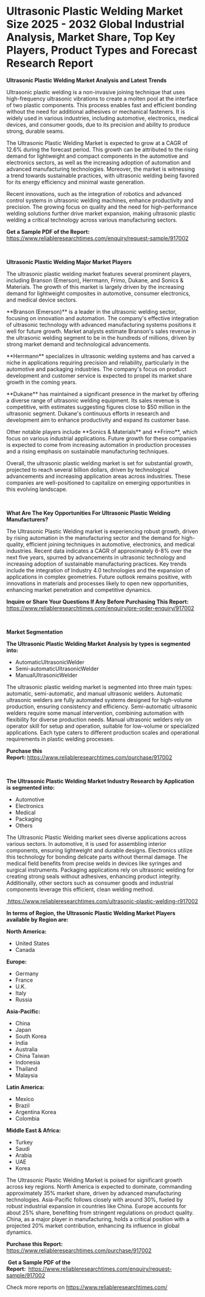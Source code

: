 <p><h1>Ultrasonic Plastic Welding Market Size 2025 - 2032 Global Industrial Analysis, Market Share, Top Key Players, Product Types and Forecast Research Report</h1></p><p><strong>Ultrasonic Plastic Welding Market Analysis and Latest Trends</strong></p>
<p><p>Ultrasonic plastic welding is a non-invasive joining technique that uses high-frequency ultrasonic vibrations to create a molten pool at the interface of two plastic components. This process enables fast and efficient bonding without the need for additional adhesives or mechanical fasteners. It is widely used in various industries, including automotive, electronics, medical devices, and consumer goods, due to its precision and ability to produce strong, durable seams.</p><p>The Ultrasonic Plastic Welding Market is expected to grow at a CAGR of 12.6% during the forecast period. This growth can be attributed to the rising demand for lightweight and compact components in the automotive and electronics sectors, as well as the increasing adoption of automation and advanced manufacturing technologies. Moreover, the market is witnessing a trend towards sustainable practices, with ultrasonic welding being favored for its energy efficiency and minimal waste generation.</p><p>Recent innovations, such as the integration of robotics and advanced control systems in ultrasonic welding machines, enhance productivity and precision. The growing focus on quality and the need for high-performance welding solutions further drive market expansion, making ultrasonic plastic welding a critical technology across various manufacturing sectors.</p></p>
<p><strong>Get a Sample PDF of the Report:&nbsp;</strong> <a href="https://www.reliableresearchtimes.com/enquiry/request-sample/917002?utm_campaign=2222&utm_medium=2&utm_source=Github&utm_content=ia&utm_term=10042025&utm_id=ultrasonic-plastic-welding">https://www.reliableresearchtimes.com/enquiry/request-sample/917002</a></p>
<p>&nbsp;</p>
<p><strong>Ultrasonic Plastic Welding Major Market Players</strong></p>
<p><p>The ultrasonic plastic welding market features several prominent players, including Branson (Emerson), Herrmann, Frimo, Dukane, and Sonics & Materials. The growth of this market is largely driven by the increasing demand for lightweight composites in automotive, consumer electronics, and medical device sectors.</p><p>**Branson (Emerson)** is a leader in the ultrasonic welding sector, focusing on innovation and automation. The company's effective integration of ultrasonic technology with advanced manufacturing systems positions it well for future growth. Market analysts estimate Branson's sales revenue in the ultrasonic welding segment to be in the hundreds of millions, driven by strong market demand and technological advancements.</p><p>**Herrmann** specializes in ultrasonic welding systems and has carved a niche in applications requiring precision and reliability, particularly in the automotive and packaging industries. The company's focus on product development and customer service is expected to propel its market share growth in the coming years.</p><p>**Dukane** has maintained a significant presence in the market by offering a diverse range of ultrasonic welding equipment. Its sales revenue is competitive, with estimates suggesting figures close to $50 million in the ultrasonic segment. Dukane's continuous efforts in research and development aim to enhance productivity and expand its customer base.</p><p>Other notable players include **Sonics & Materials** and **Frimo**, which focus on various industrial applications. Future growth for these companies is expected to come from increasing automation in production processes and a rising emphasis on sustainable manufacturing techniques.</p><p>Overall, the ultrasonic plastic welding market is set for substantial growth, projected to reach several billion dollars, driven by technological advancements and increasing application areas across industries. These companies are well-positioned to capitalize on emerging opportunities in this evolving landscape.</p></p>
<p>&nbsp;</p>
<p><strong>What Are The Key Opportunities For Ultrasonic Plastic Welding Manufacturers?</strong></p>
<p><p>The Ultrasonic Plastic Welding market is experiencing robust growth, driven by rising automation in the manufacturing sector and the demand for high-quality, efficient joining techniques in automotive, electronics, and medical industries. Recent data indicates a CAGR of approximately 6-8% over the next five years, spurred by advancements in ultrasonic technology and increasing adoption of sustainable manufacturing practices. Key trends include the integration of Industry 4.0 technologies and the expansion of applications in complex geometries. Future outlook remains positive, with innovations in materials and processes likely to open new opportunities, enhancing market penetration and competitive dynamics.</p></p>
<p><strong>Inquire or Share Your Questions If Any Before Purchasing This Report:</strong> <a href="https://www.reliableresearchtimes.com/enquiry/pre-order-enquiry/917002?utm_campaign=2222&utm_medium=2&utm_source=Github&utm_content=ia&utm_term=10042025&utm_id=ultrasonic-plastic-welding">https://www.reliableresearchtimes.com/enquiry/pre-order-enquiry/917002</a></p>
<p>&nbsp;</p>
<p><strong>Market Segmentation</strong></p>
<p><strong>The Ultrasonic Plastic Welding Market Analysis by types is segmented into:</strong></p>
<p><ul><li>AutomaticUltrasonicWelder</li><li>Semi-automaticUltrasonicWelder</li><li>ManualUltrasonicWelder</li></ul></p>
<p><p>The ultrasonic plastic welding market is segmented into three main types: automatic, semi-automatic, and manual ultrasonic welders. Automatic ultrasonic welders are fully automated systems designed for high-volume production, ensuring consistency and efficiency. Semi-automatic ultrasonic welders require some manual intervention, combining automation with flexibility for diverse production needs. Manual ultrasonic welders rely on operator skill for setup and operation, suitable for low-volume or specialized applications. Each type caters to different production scales and operational requirements in plastic welding processes.</p></p>
<p><strong>Purchase this Report:&nbsp;</strong><a href="https://www.reliableresearchtimes.com/purchase/917002?utm_campaign=2222&utm_medium=2&utm_source=Github&utm_content=ia&utm_term=10042025&utm_id=ultrasonic-plastic-welding">https://www.reliableresearchtimes.com/purchase/917002</a></p>
<p>&nbsp;</p>
<p><strong>The Ultrasonic Plastic Welding Market Industry Research by Application is segmented into:</strong></p>
<p><ul><li>Automotive</li><li>Electronics</li><li>Medical</li><li>Packaging</li><li>Others</li></ul></p>
<p><p>The Ultrasonic Plastic Welding market sees diverse applications across various sectors. In automotive, it is used for assembling interior components, ensuring lightweight and durable designs. Electronics utilize this technology for bonding delicate parts without thermal damage. The medical field benefits from precise welds in devices like syringes and surgical instruments. Packaging applications rely on ultrasonic welding for creating strong seals without adhesives, enhancing product integrity. Additionally, other sectors such as consumer goods and industrial components leverage this efficient, clean welding method.</p></p>
<p><a href="https://www.reliableresearchtimes.com/ultrasonic-plastic-welding-r917002?utm_campaign=2222&utm_medium=2&utm_source=Github&utm_content=ia&utm_term=10042025&utm_id=ultrasonic-plastic-welding">&nbsp;https://www.reliableresearchtimes.com/ultrasonic-plastic-welding-r917002</a></p>
<p><strong>In terms of Region, the Ultrasonic Plastic Welding Market Players available by Region are:</strong></p>
<p>
    <p> <strong> North America: </strong>
        <ul>
            <li>United States</li>
            <li>Canada</li>
        </ul>
        </p> 
    <p> <strong> Europe: </strong>
        <ul>
            <li>Germany</li>
            <li>France</li>
            <li>U.K.</li>
            <li>Italy</li>
            <li>Russia</li>
        </ul>
        </p> 
    <p> <strong> Asia-Pacific: </strong>
        <ul>
            <li>China</li>
            <li>Japan</li>
            <li>South Korea</li>
            <li>India</li>
            <li>Australia</li>
            <li>China Taiwan</li>
            <li>Indonesia</li>
            <li>Thailand</li>
            <li>Malaysia</li>
        </ul>
        </p> 
    <p> <strong> Latin America: </strong>
        <ul>
            <li>Mexico</li>
            <li>Brazil</li>
            <li>Argentina Korea</li>
            <li>Colombia</li>
        </ul>
        </p> 
    <p> <strong> Middle East & Africa: </strong>
        <ul>
            <li>Turkey</li>
            <li>Saudi</li>
            <li>Arabia</li>
            <li>UAE</li>
            <li>Korea</li>
        </ul>
    </p>
    </p>
<p><p>The Ultrasonic Plastic Welding Market is poised for significant growth across key regions. North America is expected to dominate, commanding approximately 35% market share, driven by advanced manufacturing technologies. Asia-Pacific follows closely with around 30%, fueled by robust industrial expansion in countries like China. Europe accounts for about 25% share, benefiting from stringent regulations on product quality. China, as a major player in manufacturing, holds a critical position with a projected 20% market contribution, enhancing its influence in global dynamics.</p></p>
<p><strong>Purchase this Report: </strong><a href="https://www.reliableresearchtimes.com/purchase/917002?utm_campaign=2222&utm_medium=2&utm_source=Github&utm_content=ia&utm_term=10042025&utm_id=ultrasonic-plastic-welding">https://www.reliableresearchtimes.com/purchase/917002</a></p>
<p>&nbsp;<strong>Get a Sample PDF of the Report:&nbsp;&nbsp;</strong><a href="https://www.reliableresearchtimes.com/enquiry/request-sample/917002?utm_campaign=2222&utm_medium=2&utm_source=Github&utm_content=ia&utm_term=10042025&utm_id=ultrasonic-plastic-welding">https://www.reliableresearchtimes.com/enquiry/request-sample/917002</a></p>
<p><strong></strong></p>
<p>Check more reports on <a href="https://www.reliableresearchtimes.com/?utm_campaign=2222&utm_medium=2&utm_source=Github&utm_content=ia&utm_term=10042025&utm_id=ultrasonic-plastic-welding">https://www.reliableresearchtimes.com/</a></p>